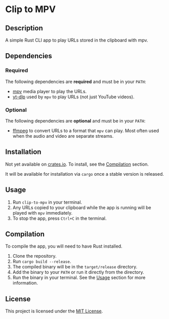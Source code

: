 # Clip to MPV

## Description

A simple Rust CLI app to play URLs stored in the clipboard with mpv.

## Dependencies

### Required

The following dependencies are **required** and must be in your `PATH`:

- [mpv](https://mpv.io/) media player to play the URLs.
- [yt-dlp](https://github.com/yt-dlp/yt-dlp) used by `mpv` to play URLs (not just YouTube videos).

### Optional

The following dependencies are **optional** and must be in your `PATH`:

- [ffmpeg](https://ffmpeg.org/) to convert URLs to a format that `mpv` can play. Most often used when the audio and video are separate streams.

## Installation

Not yet available on [crates.io](https://crates.io/). To install, see the [Compilation](#compilation) section.

It will be available for installation via `cargo` once a stable version is released.

## Usage

1. Run `clip-to-mpv` in your terminal.
2. Any URLs copied to your clipboard while the app is running will be played with `mpv` immediately.
3. To stop the app, press `Ctrl+C` in the terminal.

## Compilation

To compile the app, you will need to have Rust installed.

1. Clone the repository.
2. Run `cargo build --release`.
3. The compiled binary will be in the `target/release` directory.
4. Add the binary to your `PATH` or run it directly from the directory.
5. Run the binary in your terminal. See the [Usage](#usage) section for more information.

## License

This project is licensed under the [MIT License](LICENSE).
